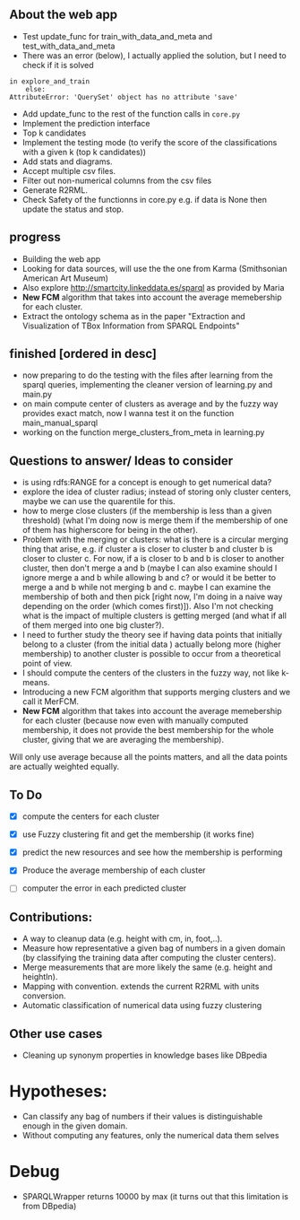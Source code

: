 

## About the web app
* Test update_func for train_with_data_and_meta and test_with_data_and_meta
* There was an error (below), I actually applied the solution, but I need to check if it is solved
```
in explore_and_train
    else:
AttributeError: 'QuerySet' object has no attribute 'save'
```
* Add update_func to the rest of the function calls in `core.py`
* Implement the prediction interface
* Top k candidates
* Implement the testing mode (to verify the score of the classifications with a given k (top k candidates))
* Add stats and diagrams.
* Accept multiple csv files.
* Filter out non-numerical columns from the csv files
* Generate R2RML.
* Check Safety of the functionns in core.py e.g. if data is None then update the status and stop.


## progress
* Building the web app
* Looking for data sources, will use the the one from Karma (Smithsonian American Art Museum)
* Also explore http://smartcity.linkeddata.es/sparql as provided by Maria
* **New FCM** algorithm that takes into account the average memebership for each cluster.
* Extract the ontology schema as in the paper "Extraction and Visualization of TBox Information from SPARQL Endpoints"

## finished [ordered in desc]
* now preparing to do the testing with the files after learning from the sparql queries, implementing the cleaner
version of learning.py and main.py
* on main compute center of clusters as average and by the fuzzy way provides exact match, now I wanna test it on
the function main_manual_sparql
* working on the function merge_clusters_from_meta in learning.py


## Questions to answer/ Ideas to consider
* is using rdfs:RANGE for a concept is enough to get numerical data?
* explore the idea of cluster radius; instead of storing only cluster centers, maybe we can use the quarentile for this.
* how to merge close clusters (if the membership is less than a given threshold) (what I'm doing now is merge them if
 the membership of one of them has higherscore for being in the other).
* Problem with the merging or clusters: what is there is a circular merging thing that arise, e.g. if cluster a is
closer to cluster b and cluster b is closer to cluster c. For now, if a is closer to b and b is closer to another
cluster, then don't merge a and b (maybe I can also examine should I ignore merge a and b while allowing b and c? or
would it be better to merge a and b while not merging b and c. maybe I can examine the membership of both and then pick
[right now, I'm doing in a naive way depending on the order (which comes first)]). Also I'm not checking what is the
impact of multiple clusters is getting merged (and what if all of them merged into one big cluster?).
* I need to further study the theory see if having data points that initially belong to a cluster (from the initial data
) actually belong more (higher membership) to another cluster is possible to occur from a theoretical point of view.
* I should compute the centers of the clusters in the fuzzy way, not like k-means.
* Introducing a new FCM algorithm that supports merging clusters and we call it MerFCM.
* **New FCM** algorithm that takes into account the average memebership for each cluster (because now even with manually
computed membership, it does not provide the best membership for the whole cluster, giving that we are averaging
the membership).



Will only use average because all the points matters, and all the data points are actually weighted equally.



## To Do

- [x] compute the centers for each cluster
- [x] use Fuzzy clustering fit and get the membership (it works fine)
- [x] predict the new resources and see how the membership is performing
- [x] Produce the average membership of each cluster
- [ ] computer the error in each predicted cluster


## Contributions:
* A way to cleanup data (e.g. height with cm, in, foot,..).
* Measure how representative a given bag of numbers in a given domain (by classifying the training data after computing
the cluster centers).
* Merge measurements that are more likely the same (e.g. height and heightIn).
* Mapping with convention. extends the current R2RML with units conversion.
* Automatic classification of numerical data using fuzzy clustering


## Other use cases
* Cleaning up synonym properties in knowledge bases like DBpedia


# Hypotheses:
* Can classify any bag of numbers if their values is distinguishable enough in the given domain.
* Without computing any features, only the numerical data them selves

# Debug
* SPARQLWrapper returns 10000 by max (it turns out that this limitation is from DBpedia)